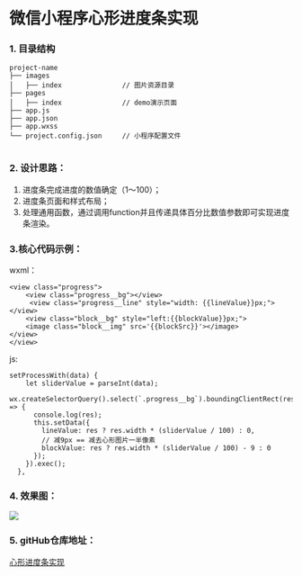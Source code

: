 # 微信小程序心形进度条实现

### 1. 目录结构
```
project-name
├── images
│   ├── index               // 图片资源目录
├── pages
│   ├── index               // demo演示页面
├── app.js                  
├── app.json
├── app.wxss   
└── project.config.json     // 小程序配置文件 


```

### 2. 设计思路：

1. 进度条完成进度的数值确定（1～100）；
2. 进度条页面和样式布局；
3. 处理通用函数，通过调用function并且传递具体百分比数值参数即可实现进度条渲染。

### 3.核心代码示例：
wxml：

``` 
<view class="progress">
    <view class="progress__bg"></view>
     <view class="progress__line" style="width: {{lineValue}}px;"></view>
    <view class="block__bg" style="left:{{blockValue}}px;">
    <image class="block__img" src='{{blockSrc}}'></image>
</view>
</view>
```
js:

```
setProcessWith(data) {
    let sliderValue = parseInt(data);
    wx.createSelectorQuery().select(`.progress__bg`).boundingClientRect(res => {
      console.log(res);
      this.setData({
        lineValue: res ? res.width * (sliderValue / 100) : 0,
        // 减9px == 减去心形图片一半像素
        blockValue: res ? res.width * (sliderValue / 100) - 9 : 0 
      });
    }).exec();
  },
```

### 4. 效果图：
![](https://weipo.oss-cn-shanghai.aliyuncs.com/github/images/process_2019_09_09.png)
### 5. gitHub仓库地址：
[心形进度条实现](https://github.com/weipoo/add-tips)